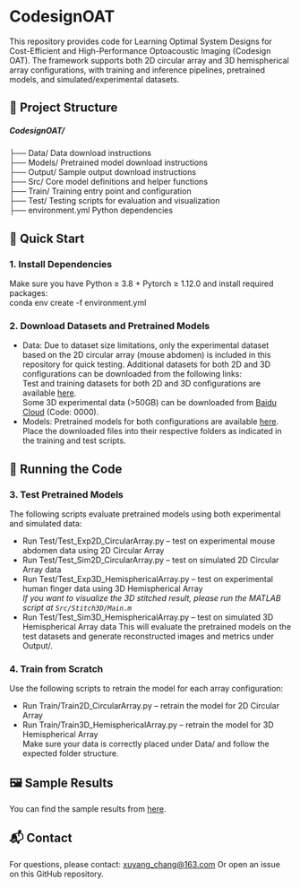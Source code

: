 # CodesignOAT
This repository provides code for Learning Optimal System Designs for Cost-Efficient and High-Performance Optoacoustic Imaging (Codesign OAT). The framework supports both 2D circular array and 3D hemispherical array configurations, with training and inference pipelines, pretrained models, and simulated/experimental datasets.

## 📁 Project Structure

##### CodesignOAT/ 

  ├── Data/ Data download instructions  
  ├── Models/ Pretrained model download instructions    
  ├── Output/ Sample output download instructions    
  ├── Src/ Core model definitions and helper functions    
  ├── Train/ Training entry point and configuration    
  ├── Test/ Testing scripts for evaluation and visualization    
  ├── environment.yml Python dependencies

## 🚀 Quick Start
### 1. Install Dependencies
Make sure you have Python ≥ 3.8 + Pytorch ≥ 1.12.0 and install required packages:  
conda env create -f environment.yml
### 2. Download Datasets and Pretrained Models
- Data:
Due to dataset size limitations, only the experimental dataset based on the 2D circular array (mouse abdomen) is included in this repository for quick testing. Additional datasets for both 2D and 3D configurations can be downloaded from the following links:  
Test and training datasets for both 2D and 3D configurations are available [here](https://drive.google.com/drive/folders/1RqE8x5nnz4RmY9ixdjyOgK-ioEiB9I2l?usp=drive_link).    
Some 3D experimental data (>50GB) can be downloaded from [Baidu Cloud](https://pan.baidu.com/s/1f3kyXv5aas6rG763KdQJ-Q) (Code: 0000).    
- Models:
Pretrained models for both configurations are available [here](https://drive.google.com/drive/folders/1RqE8x5nnz4RmY9ixdjyOgK-ioEiB9I2l?usp=drive_link).  
Place the downloaded files into their respective folders as indicated in the training and test scripts.

## 🧠 Running the Code
### 3. Test Pretrained Models  
The following scripts evaluate pretrained models using both experimental and simulated data:  
- Run Test/Test_Exp2D_CircularArray.py – test on experimental mouse abdomen data using 2D Circular Array  
- Run Test/Test_Sim2D_CircularArray.py – test on simulated 2D Circular Array data
- Run Test/Test_Exp3D_HemisphericalArray.py – test on experimental human finger data using 3D Hemispherical Array  
*If you want to visualize the 3D stitched result, please run the MATLAB script at `Src/Stitch3D/Main.m`*  
- Run Test/Test_Sim3D_HemisphericalArray.py – test on simulated 3D Hemispherical Array data
This will evaluate the pretrained models on the test datasets and generate reconstructed images and metrics under Output/.

### 4. Train from Scratch
Use the following scripts to retrain the model for each array configuration:  
- Run Train/Train2D_CircularArray.py – retrain the model for 2D Circular Array  
- Run Train/Train3D_HemisphericalArray.py – retrain the model for 3D Hemispherical Array  
Make sure your data is correctly placed under Data/ and follow the expected folder structure.

## 🖼 Sample Results
You can find the sample results from [here](https://drive.google.com/drive/folders/1RqE8x5nnz4RmY9ixdjyOgK-ioEiB9I2l?usp=drive_link).

## 📬 Contact
For questions, please contact:
xuyang_chang@163.com
Or open an issue on this GitHub repository.
